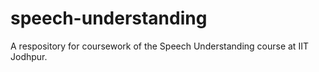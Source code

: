 # speech-understanding
A respository for coursework of the Speech Understanding course at IIT Jodhpur.
